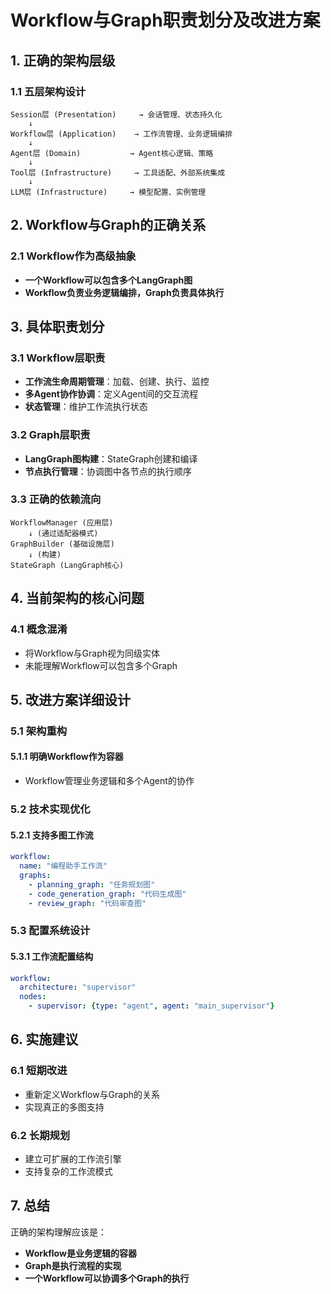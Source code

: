 # Workflow与Graph职责划分及改进方案

## 1. 正确的架构层级

### 1.1 五层架构设计
```
Session层 (Presentation)     → 会话管理、状态持久化
    ↓
Workflow层 (Application)    → 工作流管理、业务逻辑编排
    ↓
Agent层 (Domain)           → Agent核心逻辑、策略
    ↓
Tool层 (Infrastructure)     → 工具适配、外部系统集成
    ↓
LLM层 (Infrastructure)     → 模型配置、实例管理
```

## 2. Workflow与Graph的正确关系

### 2.1 Workflow作为高级抽象
- **一个Workflow可以包含多个LangGraph图**
- **Workflow负责业务逻辑编排，Graph负责具体执行**

## 3. 具体职责划分

### 3.1 Workflow层职责
- **工作流生命周期管理**：加载、创建、执行、监控
- **多Agent协作协调**：定义Agent间的交互流程
- **状态管理**：维护工作流执行状态

### 3.2 Graph层职责  
- **LangGraph图构建**：StateGraph创建和编译
- **节点执行管理**：协调图中各节点的执行顺序

### 3.3 正确的依赖流向
```
WorkflowManager (应用层)
    ↓ (通过适配器模式)
GraphBuilder (基础设施层)
    ↓ (构建)
StateGraph (LangGraph核心)
```

## 4. 当前架构的核心问题

### 4.1 概念混淆
- 将Workflow与Graph视为同级实体
- 未能理解Workflow可以包含多个Graph

## 5. 改进方案详细设计

### 5.1 架构重构

#### 5.1.1 明确Workflow作为容器
- Workflow管理业务逻辑和多个Agent的协作

### 5.2 技术实现优化

#### 5.2.1 支持多图工作流
```yaml
workflow:
  name: "编程助手工作流"
  graphs:
    - planning_graph: "任务规划图"
    - code_generation_graph: "代码生成图"
    - review_graph: "代码审查图"
```

### 5.3 配置系统设计

#### 5.3.1 工作流配置结构
```yaml
workflow:
  architecture: "supervisor"
  nodes:
    - supervisor: {type: "agent", agent: "main_supervisor"}
```

## 6. 实施建议

### 6.1 短期改进
- 重新定义Workflow与Graph的关系
- 实现真正的多图支持

### 6.2 长期规划
- 建立可扩展的工作流引擎
- 支持复杂的工作流模式

## 7. 总结

正确的架构理解应该是：
- **Workflow是业务逻辑的容器**
- **Graph是执行流程的实现**
- **一个Workflow可以协调多个Graph的执行**